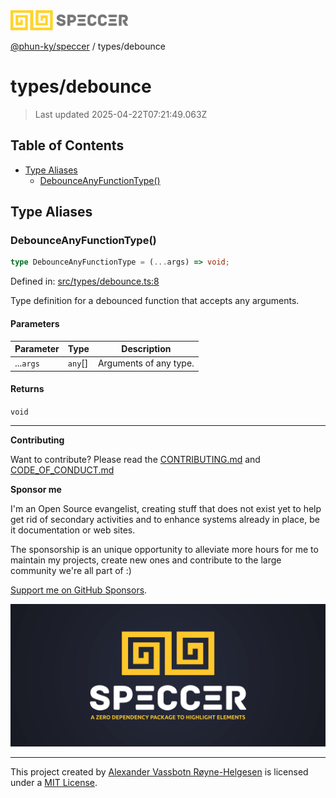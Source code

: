 <div>
  <img alt="SPECCER logo" src="https://raw.githubusercontent.com/phun-ky/speccer/main/public/logo-speccer-horizontal-colored-package.svg?raw=true" style="max-height:32px;" />
</div>

[@phun-ky/speccer](../README.md) / types/debounce

# types/debounce

> Last updated 2025-04-22T07:21:49.063Z

## Table of Contents

- [Type Aliases](#type-aliases)
  - [DebounceAnyFunctionType()](#debounceanyfunctiontype)

## Type Aliases

### DebounceAnyFunctionType()

```ts
type DebounceAnyFunctionType = (...args) => void;
```

Defined in:
[src/types/debounce.ts:8](https://github.com/phun-ky/speccer/blob/main/src/types/debounce.ts#L8)

Type definition for a debounced function that accepts any arguments.

#### Parameters

| Parameter | Type     | Description            |
| --------- | -------- | ---------------------- |
| ...`args` | `any`\[] | Arguments of any type. |

#### Returns

`void`

---

**Contributing**

Want to contribute? Please read the
[CONTRIBUTING.md](https://github.com/phun-ky/speccer/blob/main/CONTRIBUTING.md)
and
[CODE_OF_CONDUCT.md](https://github.com/phun-ky/speccer/blob/main/CODE_OF_CONDUCT.md)

**Sponsor me**

I'm an Open Source evangelist, creating stuff that does not exist yet to help
get rid of secondary activities and to enhance systems already in place, be it
documentation or web sites.

The sponsorship is an unique opportunity to alleviate more hours for me to
maintain my projects, create new ones and contribute to the large community
we're all part of :)

[Support me on GitHub Sponsors](https://github.com/sponsors/phun-ky).

![Speccer banner, with logo and slogan: A zero dependency package to annotate or highlight elements](https://github.com/phun-ky/speccer/blob/main/public/speccer-banner.png?raw=true)

---

This project created by [Alexander Vassbotn Røyne-Helgesen](http://phun-ky.net)
is licensed under a [MIT License](https://choosealicense.com/licenses/mit/).
